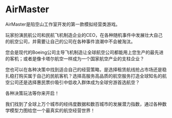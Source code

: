 # AirMaster
AirMaster是陷空山工作室开发的第一款模拟经营类游戏。<p>
玩家扮演民航公司和民航飞机制造企业的CEO，在各种随机事件中发展壮大自己的航空公司，并需要让自己的公司在各种事件浪潮中不会被淘汰。<p>
您会是现代的Boeing公司主导飞机制造让全球航空公司都能用上您生产的最先进的客机；或者是像卡塔尔航空一样成为一个国家航空产业的支柱企业？<p>
您也可以在各种决策中找到适合自己的经营策略，是选择租赁航线抢占市场还是稳扎稳打购买属于自己的民航客机？选择高服务高品质的航空服务打造全球知名的航空公司还是选择惠民票价吸引中低收入群体成为全球穷游首选航空？<p>
各种决策玩法等你来开启！<p>
我们找到了全球上万个城市的经纬度数据和数百城市的发展潜力指数，通过各种数学模型力图给您一个最真实的航空经营世界！
